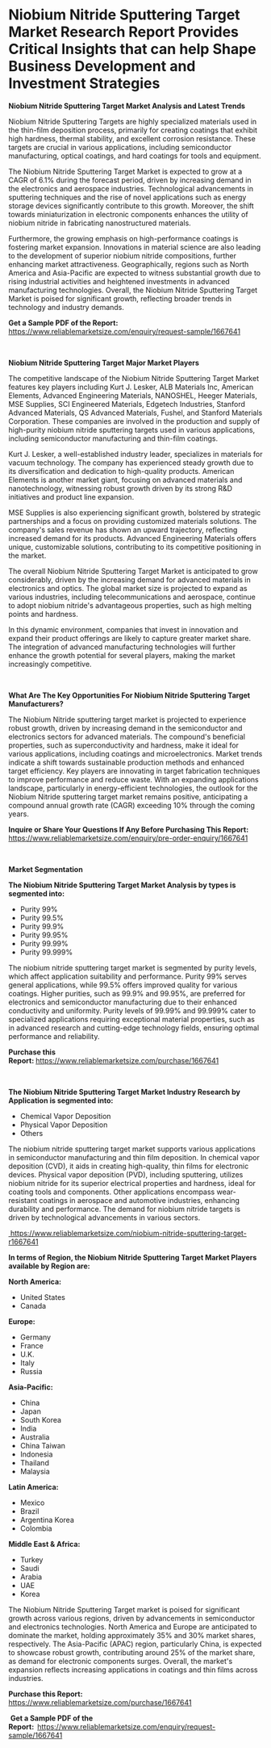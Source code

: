 <p><h1>Niobium Nitride Sputtering Target Market Research Report Provides Critical Insights that can help Shape Business Development and Investment Strategies</h1></p><p><strong>Niobium Nitride Sputtering Target Market Analysis and Latest Trends</strong></p>
<p><p>Niobium Nitride Sputtering Targets are highly specialized materials used in the thin-film deposition process, primarily for creating coatings that exhibit high hardness, thermal stability, and excellent corrosion resistance. These targets are crucial in various applications, including semiconductor manufacturing, optical coatings, and hard coatings for tools and equipment.</p><p>The Niobium Nitride Sputtering Target Market is expected to grow at a CAGR of 6.1% during the forecast period, driven by increasing demand in the electronics and aerospace industries. Technological advancements in sputtering techniques and the rise of novel applications such as energy storage devices significantly contribute to this growth. Moreover, the shift towards miniaturization in electronic components enhances the utility of niobium nitride in fabricating nanostructured materials.</p><p>Furthermore, the growing emphasis on high-performance coatings is fostering market expansion. Innovations in material science are also leading to the development of superior niobium nitride compositions, further enhancing market attractiveness. Geographically, regions such as North America and Asia-Pacific are expected to witness substantial growth due to rising industrial activities and heightened investments in advanced manufacturing technologies. Overall, the Niobium Nitride Sputtering Target Market is poised for significant growth, reflecting broader trends in technology and industry demands.</p></p>
<p><strong>Get a Sample PDF of the Report:&nbsp;</strong> <a href="https://www.reliablemarketsize.com/enquiry/request-sample/1667641?utm_campaign=3059&utm_medium=2&utm_source=Github&utm_content=ia&utm_term=18042025&utm_id=niobium-nitride-sputtering-target">https://www.reliablemarketsize.com/enquiry/request-sample/1667641</a></p>
<p>&nbsp;</p>
<p><strong>Niobium Nitride Sputtering Target Major Market Players</strong></p>
<p><p>The competitive landscape of the Niobium Nitride Sputtering Target Market features key players including Kurt J. Lesker, ALB Materials Inc, American Elements, Advanced Engineering Materials, NANOSHEL, Heeger Materials, MSE Supplies, SCI Engineered Materials, Edgetech Industries, Stanford Advanced Materials, QS Advanced Materials, Fushel, and Stanford Materials Corporation. These companies are involved in the production and supply of high-purity niobium nitride sputtering targets used in various applications, including semiconductor manufacturing and thin-film coatings.</p><p>Kurt J. Lesker, a well-established industry leader, specializes in materials for vacuum technology. The company has experienced steady growth due to its diversification and dedication to high-quality products. American Elements is another market giant, focusing on advanced materials and nanotechnology, witnessing robust growth driven by its strong R&D initiatives and product line expansion.</p><p>MSE Supplies is also experiencing significant growth, bolstered by strategic partnerships and a focus on providing customized materials solutions. The company's sales revenue has shown an upward trajectory, reflecting increased demand for its products. Advanced Engineering Materials offers unique, customizable solutions, contributing to its competitive positioning in the market.</p><p>The overall Niobium Nitride Sputtering Target Market is anticipated to grow considerably, driven by the increasing demand for advanced materials in electronics and optics. The global market size is projected to expand as various industries, including telecommunications and aerospace, continue to adopt niobium nitride's advantageous properties, such as high melting points and hardness.</p><p>In this dynamic environment, companies that invest in innovation and expand their product offerings are likely to capture greater market share. The integration of advanced manufacturing technologies will further enhance the growth potential for several players, making the market increasingly competitive.</p></p>
<p>&nbsp;</p>
<p><strong>What Are The Key Opportunities For Niobium Nitride Sputtering Target Manufacturers?</strong></p>
<p><p>The Niobium Nitride sputtering target market is projected to experience robust growth, driven by increasing demand in the semiconductor and electronics sectors for advanced materials. The compound's beneficial properties, such as superconductivity and hardness, make it ideal for various applications, including coatings and microelectronics. Market trends indicate a shift towards sustainable production methods and enhanced target efficiency. Key players are innovating in target fabrication techniques to improve performance and reduce waste. With an expanding applications landscape, particularly in energy-efficient technologies, the outlook for the Niobium Nitride sputtering target market remains positive, anticipating a compound annual growth rate (CAGR) exceeding 10% through the coming years.</p></p>
<p><strong>Inquire or Share Your Questions If Any Before Purchasing This Report:</strong> <a href="https://www.reliablemarketsize.com/enquiry/pre-order-enquiry/1667641?utm_campaign=3059&utm_medium=2&utm_source=Github&utm_content=ia&utm_term=18042025&utm_id=niobium-nitride-sputtering-target">https://www.reliablemarketsize.com/enquiry/pre-order-enquiry/1667641</a></p>
<p>&nbsp;</p>
<p><strong>Market Segmentation</strong></p>
<p><strong>The Niobium Nitride Sputtering Target Market Analysis by types is segmented into:</strong></p>
<p><ul><li>Purity 99%</li><li>Purity 99.5%</li><li>Purity 99.9%</li><li>Purity 99.95%</li><li>Purity 99.99%</li><li>Purity 99.999%</li></ul></p>
<p><p>The niobium nitride sputtering target market is segmented by purity levels, which affect application suitability and performance. Purity 99% serves general applications, while 99.5% offers improved quality for various coatings. Higher purities, such as 99.9% and 99.95%, are preferred for electronics and semiconductor manufacturing due to their enhanced conductivity and uniformity. Purity levels of 99.99% and 99.999% cater to specialized applications requiring exceptional material properties, such as in advanced research and cutting-edge technology fields, ensuring optimal performance and reliability.</p></p>
<p><strong>Purchase this Report:&nbsp;</strong><a href="https://www.reliablemarketsize.com/purchase/1667641?utm_campaign=3059&utm_medium=2&utm_source=Github&utm_content=ia&utm_term=18042025&utm_id=niobium-nitride-sputtering-target">https://www.reliablemarketsize.com/purchase/1667641</a></p>
<p>&nbsp;</p>
<p><strong>The Niobium Nitride Sputtering Target Market Industry Research by Application is segmented into:</strong></p>
<p><ul><li>Chemical Vapor Deposition</li><li>Physical Vapor Deposition</li><li>Others</li></ul></p>
<p><p>The niobium nitride sputtering target market supports various applications in semiconductor manufacturing and thin film deposition. In chemical vapor deposition (CVD), it aids in creating high-quality, thin films for electronic devices. Physical vapor deposition (PVD), including sputtering, utilizes niobium nitride for its superior electrical properties and hardness, ideal for coating tools and components. Other applications encompass wear-resistant coatings in aerospace and automotive industries, enhancing durability and performance. The demand for niobium nitride targets is driven by technological advancements in various sectors.</p></p>
<p><a href="https://www.reliablemarketsize.com/niobium-nitride-sputtering-target-r1667641?utm_campaign=3059&utm_medium=2&utm_source=Github&utm_content=ia&utm_term=18042025&utm_id=niobium-nitride-sputtering-target">&nbsp;https://www.reliablemarketsize.com/niobium-nitride-sputtering-target-r1667641</a></p>
<p><strong>In terms of Region, the Niobium Nitride Sputtering Target Market Players available by Region are:</strong></p>
<p>
    <p> <strong> North America: </strong>
        <ul>
            <li>United States</li>
            <li>Canada</li>
        </ul>
        </p> 
    <p> <strong> Europe: </strong>
        <ul>
            <li>Germany</li>
            <li>France</li>
            <li>U.K.</li>
            <li>Italy</li>
            <li>Russia</li>
        </ul>
        </p> 
    <p> <strong> Asia-Pacific: </strong>
        <ul>
            <li>China</li>
            <li>Japan</li>
            <li>South Korea</li>
            <li>India</li>
            <li>Australia</li>
            <li>China Taiwan</li>
            <li>Indonesia</li>
            <li>Thailand</li>
            <li>Malaysia</li>
        </ul>
        </p> 
    <p> <strong> Latin America: </strong>
        <ul>
            <li>Mexico</li>
            <li>Brazil</li>
            <li>Argentina Korea</li>
            <li>Colombia</li>
        </ul>
        </p> 
    <p> <strong> Middle East & Africa: </strong>
        <ul>
            <li>Turkey</li>
            <li>Saudi</li>
            <li>Arabia</li>
            <li>UAE</li>
            <li>Korea</li>
        </ul>
    </p>
    </p>
<p><p>The Niobium Nitride Sputtering Target market is poised for significant growth across various regions, driven by advancements in semiconductor and electronics technologies. North America and Europe are anticipated to dominate the market, holding approximately 35% and 30% market shares, respectively. The Asia-Pacific (APAC) region, particularly China, is expected to showcase robust growth, contributing around 25% of the market share, as demand for electronic components surges. Overall, the market's expansion reflects increasing applications in coatings and thin films across industries.</p></p>
<p><strong>Purchase this Report: </strong><a href="https://www.reliablemarketsize.com/purchase/1667641?utm_campaign=3059&utm_medium=2&utm_source=Github&utm_content=ia&utm_term=18042025&utm_id=niobium-nitride-sputtering-target">https://www.reliablemarketsize.com/purchase/1667641</a></p>
<p>&nbsp;<strong>Get a Sample PDF of the Report:&nbsp;&nbsp;</strong><a href="https://www.reliablemarketsize.com/enquiry/request-sample/1667641?utm_campaign=3059&utm_medium=2&utm_source=Github&utm_content=ia&utm_term=18042025&utm_id=niobium-nitride-sputtering-target">https://www.reliablemarketsize.com/enquiry/request-sample/1667641</a></p>
<p><strong></strong></p>
<p><p></p><p></p><p></p></p>